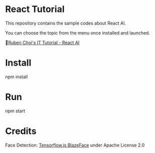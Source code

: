 # React Tutorial

This repository contains the sample codes about React AI.

You can choose the topic from the menu once installed and launched.

🎸[Ruben Choi's IT Tutorial - React AI](https://rubenchoi.tistory.com/category/IT/AI)

# Install

npm install

# Run

npm start

# Credits

Face Detection: [Tensorflow.js BlazeFace](https://github.com/tensorflow/tfjs-models/tree/master/blazeface) under Apache License 2.0
